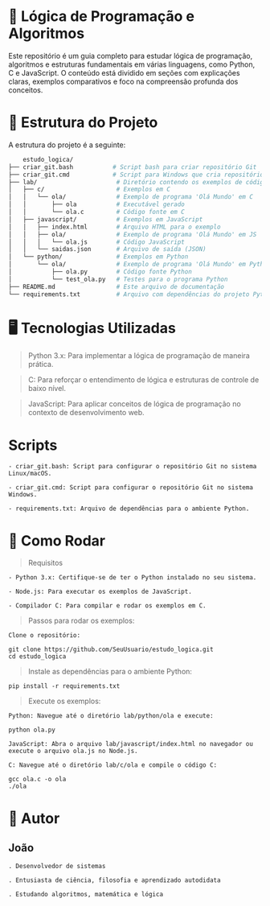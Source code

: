 # 📘 Lógica de Programação e Algoritmos

Este repositório é um guia completo para estudar lógica de programação, algoritmos e estruturas fundamentais em várias linguagens, como Python, C e JavaScript. O conteúdo está dividido em seções com explicações claras, exemplos comparativos e foco na compreensão profunda dos conceitos.

# 📁 Estrutura do Projeto

A estrutura do projeto é a seguinte:

```graphql
    estudo_logica/
├── criar_git.bash           # Script bash para criar repositório Git
├── criar_git.cmd            # Script para Windows que cria repositório Git
├── lab/                      # Diretório contendo os exemplos de código
│   ├── c/                    # Exemplos em C
│   │   └── ola/              # Exemplo de programa 'Olá Mundo' em C
│   │       ├── ola           # Executável gerado
│   │       └── ola.c         # Código fonte em C
│   ├── javascript/           # Exemplos em JavaScript
│   │   ├── index.html        # Arquivo HTML para o exemplo
│   │   ├── ola/              # Exemplo de programa 'Olá Mundo' em JS
│   │   │   └── ola.js        # Código JavaScript
│   │   └── saidas.json       # Arquivo de saída (JSON)
│   └── python/               # Exemplos em Python
│       └── ola/              # Exemplo de programa 'Olá Mundo' em Python
│           ├── ola.py        # Código fonte Python
│           └── test_ola.py   # Testes para o programa Python
├── README.md                 # Este arquivo de documentação
└── requirements.txt          # Arquivo com dependências do projeto Python

```

# 🖥️ Tecnologias Utilizadas

> Python 3.x: Para implementar a lógica de programação de maneira prática.

> C: Para reforçar o entendimento de lógica e estruturas de controle de baixo nível.

> JavaScript: Para aplicar conceitos de lógica de programação no contexto de desenvolvimento web.

# Scripts

    - criar_git.bash: Script para configurar o repositório Git no sistema Linux/macOS.

    - criar_git.cmd: Script para configurar o repositório Git no sistema Windows.

    - requirements.txt: Arquivo de dependências para o ambiente Python.

# 🚀 Como Rodar
> Requisitos

    - Python 3.x: Certifique-se de ter o Python instalado no seu sistema.

    - Node.js: Para executar os exemplos de JavaScript.

    - Compilador C: Para compilar e rodar os exemplos em C.

> Passos para rodar os exemplos:

`Clone o repositório:`
```terminal
git clone https://github.com/SeuUsuario/estudo_logica.git
cd estudo_logica
```

> Instale as dependências para o ambiente Python:
```terminal
pip install -r requirements.txt
```

>Execute os exemplos:

`Python: Navegue até o diretório lab/python/ola e execute:`

```terminal
python ola.py
```

`JavaScript: Abra o arquivo lab/javascript/index.html no navegador ou execute o arquivo ola.js no Node.js.`

`C: Navegue até o diretório lab/c/ola e compile o código C:`
```terminal
gcc ola.c -o ola
./ola
```

# 👤 Autor

## João

    . Desenvolvedor de sistemas

    . Entusiasta de ciência, filosofia e aprendizado autodidata

    . Estudando algoritmos, matemática e lógica
